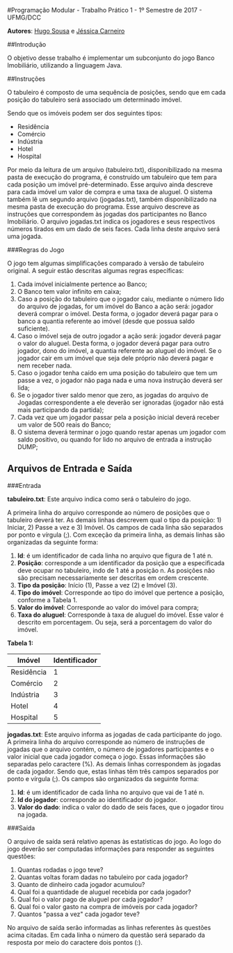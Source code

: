 #Programação Modular - Trabalho Prático 1 - 1º Semestre de 2017 - UFMG/DCC

**Autores**: [Hugo Sousa](https://github.com/ha2398) e [Jéssica Carneiro](https://github.com/jessicacarneiro)

##Introdução

O objetivo desse trabalho é implementar um subconjunto do jogo Banco Imobiliário, utilizando a linguagem Java.

##Instruções

O tabuleiro é composto de uma sequência de posições, sendo que em cada posição do tabuleiro será associado um determinado imóvel. 

Sendo que os imóveis podem ser dos seguintes tipos:

* Residência
* Comércio
* Indústria
* Hotel
* Hospital

Por meio da leitura de um arquivo (tabuleiro.txt), disponibilizado na mesma pasta de execução do programa,
é construído um tabuleiro que tem para cada posição um imóvel pré-determinado. Esse arquivo ainda
descreve para cada imóvel um valor de compra e uma taxa de aluguel. O sistema também lê um segundo arquivo (jogadas.txt), também disponibilizado na mesma pasta de execução do
programa. Esse arquivo descreve as instruções que correspondem às jogadas dos participantes no Banco Imobiliário. O arquivo jogadas.txt indica os jogadores e seus respectivos números tirados em um dado de seis faces. Cada linha deste arquivo será uma jogada.

###Regras do Jogo

O jogo tem algumas simplificações comparado à versão de tabuleiro original. A seguir estão descritas algumas regras específicas:

1. Cada imóvel inicialmente pertence ao Banco;
1. O Banco tem valor infinito em caixa;
1. Caso a posição do tabuleiro que o jogador caiu, mediante o número lido do arquivo de jogadas, for um imóvel do Banco a ação será: jogador deverá comprar o imóvel. Desta forma, o jogador deverá pagar para o banco a quantia referente ao imóvel (desde que possua saldo suficiente).
1. Caso o imóvel seja de outro jogador a ação será: jogador deverá pagar o valor do aluguel. Desta forma, o jogador deverá pagar para outro jogador, dono do imóvel, a quantia referente ao aluguel do imóvel. Se o jogador cair em um imóvel que seja dele próprio não deverá pagar e nem receber nada.
1. Caso o jogador tenha caído em uma posição do tabuleiro que tem um passe a vez, o jogador não paga nada e uma nova instrução deverá ser lida;
1. Se o jogador tiver saldo menor que zero, as jogadas do arquivo de Jogadas correspondente a ele deverão ser ignoradas (jogador não está mais participando da partida);
1. Cada vez que um jogador passar pela a posição inicial deverá receber um valor de 500 reais do Banco;
1. O sistema deverá terminar o jogo quando restar apenas um jogador com saldo positivo, ou quando for lido no arquivo de entrada a instrução DUMP;

## Arquivos de Entrada e Saída

###Entrada

**tabuleiro.txt**: Este arquivo indica como será o tabuleiro do jogo.

A primeira linha do arquivo corresponde ao número de posições que o tabuleiro deverá ter. As demais linhas
descrevem qual o tipo da posição: 1) Iniciar, 2) Passe a vez e 3) Imóvel.
Os campos de cada linha são separados por ponto e vírgula (;). Com exceção da primeira linha, as demais linhas são organizadas da seguinte forma:

1. **Id**: é um identificador de cada linha no arquivo que figura de 1 até n.
1. **Posição**: corresponde a um identificador da posição que a especificada deve ocupar no tabuleiro, indo de 1 até a posição n. As posições não são precisam necessariamente ser descritas em ordem crescente.
1. **Tipo da posição**: Início (1), Passe a vez (2) e Imóvel (3).
1. **Tipo do imóvel**: Corresponde ao tipo do imóvel que pertence a posição, conforme a Tabela 1.
1. **Valor do imóvel**: Corresponde ao valor do imóvel para compra;
1. **Taxa do aluguel**: Corresponde à taxa de aluguel do imóvel. Esse valor é descrito em porcentagem.
Ou seja, será a porcentagem do valor do imóvel.

**Tabela 1:**

Imóvel | Identificador
--------- |------------
Residência | 1
Comércio | 2
Indústria | 3
Hotel | 4
Hospital | 5

**jogadas.txt**: Este arquivo informa as jogadas de cada participante do jogo. A primeira linha do arquivo corresponde ao número de instruções de jogadas que o arquivo contém, o
número de jogadores participantes e o valor inicial que cada jogador começa o jogo. Essas informações são
separadas pelo caractere (%).
As demais linhas correspondem às jogadas de cada jogador. Sendo que, estas linhas têm três campos
separados por ponto e vírgula (;). Os campos são organizados da seguinte forma:

1. **Id**: é um identificador de cada linha no arquivo que vai de 1 até n.
1. **Id do jogador**: corresponde ao identificador do jogador.
1. **Valor do dado**: indica o valor do dado de seis faces, que o jogador tirou na jogada.

###Saída

O arquivo de saída será relativo apenas às estatísticas do jogo. Ao logo do jogo deverão ser computadas informações para responder as seguintes questões:

1. Quantas rodadas o jogo teve?
1. Quantas voltas foram dadas no tabuleiro por cada jogador?
1. Quanto de dinheiro cada jogador acumulou?
1. Qual foi a quantidade de aluguel recebida por cada jogador?
1. Qual foi o valor pago de aluguel por cada jogador?
1. Qual foi o valor gasto na compra de imóveis por cada jogador?
1. Quantos "passa a vez" cada jogador teve?

No arquivo de saída serão informadas as linhas referentes às questões acima citadas. Em cada linha o
número da questão será separado da resposta por meio do caractere dois pontos (:).